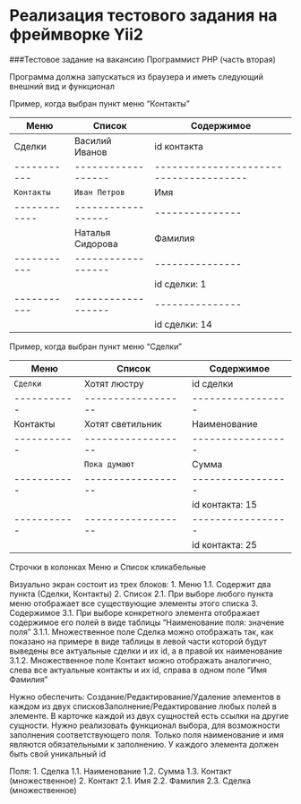 # Реализация тестового задания на фреймворке Yii2


###Тестовое задание на вакансию Программист PHP (часть вторая)


Программа должна запускаться из браузера и иметь следующий внешний вид и функционал


Пример, когда выбран пункт меню “Контакты”

|    Меню   |      Список      |             Содержимое               |
|-----------|------------------|--------------------------------------|
|Сделки     |Василий Иванов    | id контакта   |  15                  |
|-----------|------------------|--------------------------------------|
|`Контакты` |`Иван Петров`     | Имя           |  Иван                |
------------|------------------|---------------|----------------------|
|           |Наталья Сидорова  | Фамилия       |  Петров              |
|-----------|------------------|---------------|----------------------|
|           |                  | id сделки: 1  |  Пока думают         |
|-----------|------------------|---------------|----------------------|
|           |                  | id сделки: 14 |  Хотят светильник    |


Пример, когда выбран пункт меню “Сделки”

|    Меню   |      Список      |              Содержимое              |
|-----------|------------------|--------------------------------------|
|`Сделки`   |Хотят люстру      | id сделки       |  1                 |
|-----------|------------------|-----------------|--------------------|
|Контакты   |Хотят светильник  | Наименование    |  Пока думают       |
|-----------|------------------|-----------------|--------------------|
|           |`Пока думают`     | Сумма           |  4 000             |
|-----------|------------------|-----------------|--------------------|
|           |                  | id контакта: 15 |  Иван Петров       |
|-----------|------------------|-----------------|--------------------|
|           |                  | id контакта: 25 |  Наталья Сидорова  |


Строчки в колонках Меню и Список кликабельные

Визуально экран состоит из трех блоков:
1.​ Меню
  1.1.​ Содержит два пункта (Сделки, Контакты)
2.​ Список
  2.1.​ При выборе любого пункта меню отображает все существующие элементы этого списка
3.​ Содержимое
  3.1.​ При выборе конкретного элемента отображает содержимое его полей в виде таблицы
“Наименование поля: значение поля”
    3.1.1.​ Множественное поле Сделка можно отображать так, как показано на примере в
виде таблицы в левой части которой будут выведены все актуальные сделки и их
id, а в правой их наименование
    3.1.2.​ Множественное поле Контакт можно отображать аналогично, слева все
актуальные контакты и их id, справа в одном поле “Имя Фамилия”


Нужно обеспечить:
Создание/Редактирование/Удаление элементов в каждом из двух списковЗаполнение/Редактирование любых полей в элементе. В карточке каждой из двух сущностей есть
ссылки на другие сущности. Нужно реализовать функционал выбора, для возможности заполнения
соответствующего поля. Только поля наименование и имя являются обязательными к заполнению. У
каждого элемента должен быть свой уникальный id


Поля:
1.​ Сделка
  1.1.​ Наименование
  1.2.​ Сумма
  1.3.​ Контакт (множественное)
2.​ Контакт
  2.1.​ Имя
  2.2.​ Фамилия
  2.3.​ Сделка (множественное)




